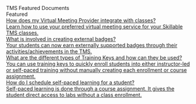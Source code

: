 <!-- 
    Adding new documents!  
    1. Duplicate the following:
        <a class="subtopic_link" href="insert_document_link_here*">
            <div class="subtopic_title">insert_document_title here</div>
            <div class="subtopic_description">insert_document_description_here</div>
        </a>
    2. Replace:
        href link with your document's link
        subtopic_title text with your document's title
        subtopic_description text with your document's description
    3. Place in alphabetical order
    4. Notify Corey B. of the addition of a new document so he can add it to the search module.
-->

<div class="categoriesHeader" tabindex="0" title="TMS Featured Docs Container">TMS Featured Documents</div>
<div class="accordionModule">
  <div class="subtopic selected">
    <div id="header_1" class="subtopic_header" tabindex="0" title="TMS Featured Docs" role="button" aria-selected="true" selected>Featured</div>
    <div id="body_1" class="subtopic_links">
     <a class="subtopic_link" href="/tms/tms-administrators/classes/schedule/integratevirtualmeetingprovider.md">
            <div class="subtopic_title">How does my Virtual Meeting Provider integrate with classes?</div>
            <div class="subtopic_description">Learn how to use your preferred virtual meeting service for your Skillable TMS classes.</div>
      </a>
        <a class="subtopic_link" href="/tms/tms-administrators/badges-achievements/badge-process.md">
        <div class="subtopic_title">What is involved in creating external badges?</div>
        <div class="subtopic_description">Your students can now earn externally supported badges through their activities/achievements in the TMS.</div>
      </a>
        <a class="subtopic_link" href="/tms/tms-administrators/tms-fundamentals/training-key-types.md">
        <div class="subtopic_title">What are the different types of Training Keys and how can they be used?</div>
        <div class="subtopic_description">You can use training keys to quickly enroll students into either instructor-led or self-paced training without manually creating each enrollment or course assignment.</div>
      </a>
        <a class="subtopic_link" href="/tms/tms-administrators/self-paced-learning-and-subscriptions/schedule-self-paced-learning.md">
        <div class="subtopic_title">How do I schedule self-paced learning for a student?</div>
        <div class="subtopic_description">Self-paced learning is done through a course assignment. It gives the student direct access to labs without a class enrollment.</div>
     </a>
    </div>
  </div>
</div> 
